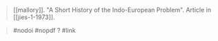 > [[mallory]]. "A Short History of the Indo-European Problem". Article in [[jies-1-1973]].

> #nodoi 
> #nopdf ?
> #link 